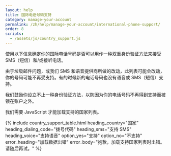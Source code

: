 ```yaml
---
layout: help
title: 国际电话号码支持
category: manage-your-account
permalink: /zh/help/manage-your-account/international-phone-support/
order: 8
scripts:
  - /assets/js/country_support.js
---
```

使用以下信息确定你的国际电话号码是否可以用作一种双重身份验证方法来接受 SMS（短信）和/或接听电话。

由于垃圾邮件问题，或我们 SMS 和语音提供商所做的改动，此列表可能会改动，你的号码可能不再受支持。有的时候新的电话号码也没有语音或 SMS（短信）支持。

我们鼓励你设立不止一种身份验证方法，以防因为你的电话号码不再得到支持而被锁在账户之外。

<noscript>
  我们需要 JavaScript 才能加载支持的国家列表。
</noscript>


{% include country_support_table.html
           heading_country="国家"
           heading_dialing_code="拨号代码"
           heading_sms="支持 SMS"
           heading_voice="支持语音"
           option_yes="支持"
           option_no="不支持"
           error_heading="加载数据出错"
           error_body="抱歉，加载支持国家列表时出错。请随后再试。" %}
